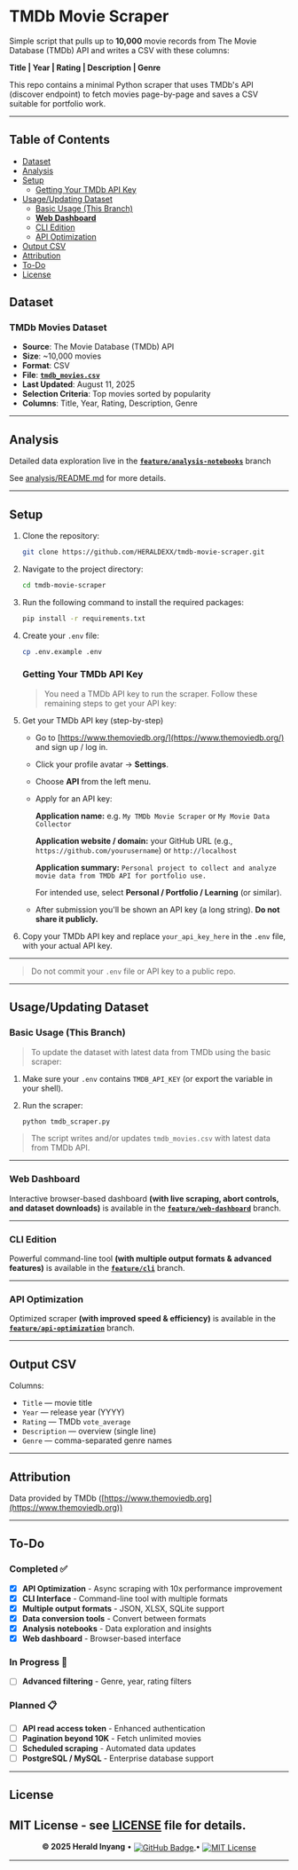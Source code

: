 # TMDb Movie Scraper

Simple script that pulls up to **10,000** movie records from The Movie Database (TMDb) API and writes a CSV with these columns:

**Title | Year | Rating | Description | Genre**

This repo contains a minimal Python scraper that uses TMDb's API (discover endpoint) to fetch movies page-by-page and saves a CSV suitable for portfolio work.

---

## Table of Contents

- [Dataset](#dataset)
- [Analysis](#analysis)
- [Setup](#setup)
  - [Getting Your TMDb API Key](#getting-your-tmdb-api-key)
- [Usage/Updating Dataset](#usageupdating-dataset)
   - [Basic Usage (This Branch)](#basic-usage-this-branch)
   - [**Web Dashboard**](#web-dashboard)
   - [CLI Edition](#cli-edition)
   - [API Optimization](#api-optimization)
- [Output CSV](#output-csv)
- [Attribution](#attribution)
- [To-Do](#to-do)
- [License](#license)

## Dataset

### TMDb Movies Dataset

- **Source**: The Movie Database (TMDb) API
- **Size**: ~10,000 movies
- **Format**: CSV
- **File**: [**`tmdb_movies.csv`**](https://raw.githubusercontent.com/HERALDEXX/tmdb-movie-scraper/main/tmdb_movies.csv)
- **Last Updated**: August 11, 2025
- **Selection Criteria**: Top movies sorted by popularity
- **Columns**: Title, Year, Rating, Description, Genre

---

## Analysis

Detailed data exploration live in the [**`feature/analysis-notebooks`**](https://github.com/HERALDEXX/tmdb-movie-scraper/tree/feature/analysis-notebooks) branch

See [analysis/README.md](https://github.com/HERALDEXX/tmdb-movie-scraper/blob/feature/analysis-notebooks/analysis/README.md) for more details.

---

## Setup

1. Clone the repository:

   ```bash
   git clone https://github.com/HERALDEXX/tmdb-movie-scraper.git
   ```

2. Navigate to the project directory:

   ```bash
   cd tmdb-movie-scraper
   ```

3. Run the following command to install the required packages:

   ```bash
   pip install -r requirements.txt
   ```

4. Create your `.env` file:

   ```bash
   cp .env.example .env
   ```

   ### Getting Your TMDb API Key

   > You need a TMDb API key to run the scraper. Follow these remaining steps to get your API key:

5. Get your TMDb API key (step-by-step)

   - Go to [https://www.themoviedb.org/](https://www.themoviedb.org/) and sign up / log in.

   - Click your profile avatar → **Settings**.

   - Choose **API** from the left menu.

   - Apply for an API key:

     **Application name:** e.g. `My TMDb Movie Scraper` or `My Movie Data Collector`

     **Application website / domain:** your GitHub URL (e.g., `https://github.com/yourusername`) or `http://localhost`

     **Application summary:** `Personal project to collect and analyze movie data from TMDb API for portfolio use.`

     For intended use, select **Personal / Portfolio / Learning** (or similar).

   - After submission you'll be shown an API key (a long string). **Do not share it publicly.**

6. Copy your TMDb API key and replace `your_api_key_here` in the `.env` file, with your actual API key.

---

> Do not commit your `.env` file or API key to a public repo.

---

## Usage/Updating Dataset

### Basic Usage (This Branch)

> To update the dataset with latest data from TMDb using the basic scraper:

1. Make sure your `.env` contains `TMDB_API_KEY` (or export the variable in your shell).
2. Run the scraper:

   ```bash
   python tmdb_scraper.py
   ```

> The script writes and/or updates `tmdb_movies.csv` with latest data from TMDb API.

---

### Web Dashboard

Interactive browser-based dashboard **(with live scraping, abort controls, and dataset downloads)** is available in the [**`feature/web-dashboard`**](https://github.com/HERALDEXX/tmdb-movie-scraper/tree/feature/web-dashboard) branch.

---

### CLI Edition

Powerful command-line tool **(with multiple output formats & advanced features)** is available in the [**`feature/cli`**](https://github.com/HERALDEXX/tmdb-movie-scraper/tree/feature/cli) branch.

---

### API Optimization

Optimized scraper **(with improved speed & efficiency)** is available in the [**`feature/api-optimization`**](https://github.com/HERALDEXX/tmdb-movie-scraper/tree/feature/api-optimization) branch.

---

## Output CSV

Columns:

- `Title` — movie title
- `Year` — release year (YYYY)
- `Rating` — TMDb `vote_average`
- `Description` — overview (single line)
- `Genre` — comma-separated genre names

---

## Attribution

Data provided by TMDb ([https://www.themoviedb.org](https://www.themoviedb.org))

---

## To-Do

### Completed ✅

- [x] **API Optimization** - Async scraping with 10x performance improvement
- [x] **CLI Interface** - Command-line tool with multiple formats
- [x] **Multiple output formats** - JSON, XLSX, SQLite support
- [x] **Data conversion tools** - Convert between formats
- [x] **Analysis notebooks** - Data exploration and insights
- [x] **Web dashboard** - Browser-based interface

### In Progress 🔄

- [ ] **Advanced filtering** - Genre, year, rating filters

### Planned 📋

- [ ] **API read access token** - Enhanced authentication
- [ ] **Pagination beyond 10K** - Fetch unlimited movies
- [ ] **Scheduled scraping** - Automated data updates
- [ ] **PostgreSQL / MySQL** - Enterprise database support

---

## License

MIT License - see [LICENSE](./LICENSE) file for details.
---

<div align="center">
    <p>
        <strong>© 2025 Herald Inyang</strong> • 
        <a href="https://github.com/HERALDEXX" target="_blank">
            <img src="https://img.shields.io/badge/GitHub-HERALDEXX-000?style=flat-square&logo=github" alt="GitHub Badge" style="vertical-align: middle;" />
        </a> • 
        <a href="https://raw.githubusercontent.com/HERALDEXX/tmdb-movie-scraper/main/LICENSE" target="_blank">
            <img src="https://img.shields.io/badge/License-MIT-yellow.svg?style=flat-square" alt="MIT License" style="vertical-align: middle;" />
        </a>
    </p>
</div>

---
